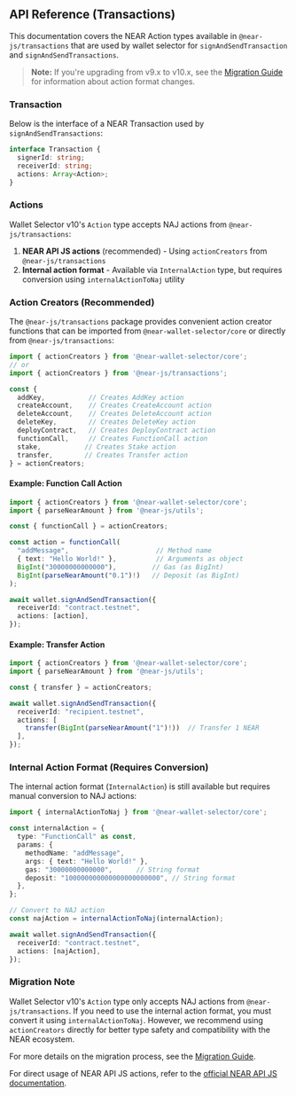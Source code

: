 ## API Reference (Transactions)

This documentation covers the NEAR Action types available in `@near-js/transactions` that are used by wallet selector for `signAndSendTransaction` and `signAndSendTransactions`.

> **Note:** If you're upgrading from v9.x to v10.x, see the [Migration Guide](../../../../MIGRATION-v10.md) for information about action format changes.

### Transaction

Below is the interface of a NEAR Transaction used by `signAndSendTransactions`:

```ts
interface Transaction {
  signerId: string;
  receiverId: string;
  actions: Array<Action>;
}
```

### Actions

Wallet Selector v10's `Action` type accepts NAJ actions from `@near-js/transactions`:

1. **NEAR API JS actions** (recommended) - Using `actionCreators` from `@near-js/transactions`
2. **Internal action format** - Available via `InternalAction` type, but requires conversion using `internalActionToNaj` utility

### Action Creators (Recommended)

The `@near-js/transactions` package provides convenient action creator functions that can be imported from `@near-wallet-selector/core` or directly from `@near-js/transactions`:

```ts
import { actionCreators } from '@near-wallet-selector/core';
// or
import { actionCreators } from '@near-js/transactions';

const {
  addKey,           // Creates AddKey action
  createAccount,    // Creates CreateAccount action
  deleteAccount,    // Creates DeleteAccount action  
  deleteKey,        // Creates DeleteKey action
  deployContract,   // Creates DeployContract action
  functionCall,     // Creates FunctionCall action
  stake,           // Creates Stake action
  transfer,        // Creates Transfer action
} = actionCreators;
```

#### Example: Function Call Action

```ts
import { actionCreators } from '@near-wallet-selector/core';
import { parseNearAmount } from '@near-js/utils';

const { functionCall } = actionCreators;

const action = functionCall(
  "addMessage",                      // Method name
  { text: "Hello World!" },          // Arguments as object
  BigInt("30000000000000"),         // Gas (as BigInt)
  BigInt(parseNearAmount("0.1")!)   // Deposit (as BigInt)
);

await wallet.signAndSendTransaction({
  receiverId: "contract.testnet",
  actions: [action],
});
```

#### Example: Transfer Action

```ts
import { actionCreators } from '@near-wallet-selector/core';
import { parseNearAmount } from '@near-js/utils';

const { transfer } = actionCreators;

await wallet.signAndSendTransaction({
  receiverId: "recipient.testnet",
  actions: [
    transfer(BigInt(parseNearAmount("1")!))  // Transfer 1 NEAR
  ],
});
```

### Internal Action Format (Requires Conversion)

The internal action format (`InternalAction`) is still available but requires manual conversion to NAJ actions:

```ts
import { internalActionToNaj } from '@near-wallet-selector/core';

const internalAction = {
  type: "FunctionCall" as const,
  params: {
    methodName: "addMessage",
    args: { text: "Hello World!" },
    gas: "30000000000000",      // String format
    deposit: "100000000000000000000000", // String format
  },
};

// Convert to NAJ action
const najAction = internalActionToNaj(internalAction);

await wallet.signAndSendTransaction({
  receiverId: "contract.testnet",
  actions: [najAction],
});
```

### Migration Note

Wallet Selector v10's `Action` type only accepts NAJ actions from `@near-js/transactions`. If you need to use the internal action format, you must convert it using `internalActionToNaj`. However, we recommend using `actionCreators` directly for better type safety and compatibility with the NEAR ecosystem.

For more details on the migration process, see the [Migration Guide](../../../../MIGRATION-v10.md).

For direct usage of NEAR API JS actions, refer to the [official NEAR API JS documentation](https://near.github.io/near-api-js/modules/_near-js_transactions.actions.html).
